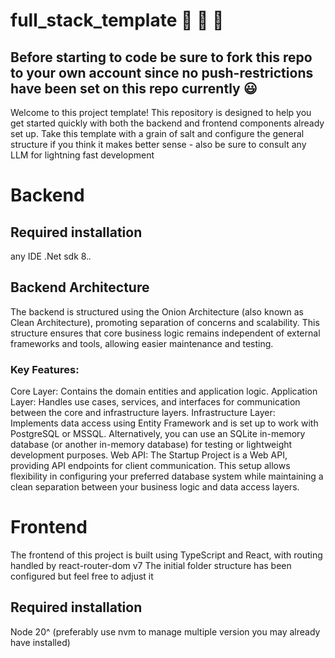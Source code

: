 # full_stack_template :rocket: :rocket: :rocket: 
## Before starting to code be sure to fork this repo to your own account since no push-restrictions have been set on this repo currently :smiley:
Welcome to this project template! This repository is designed to help you get started quickly with both the backend and frontend components already set up.
Take this template with a grain of salt and configure the general structure if you think it makes better sense - also be sure to consult any LLM for lightning fast development
# Backend 
## Required installation
any IDE 
.Net sdk 8.*.*

## Backend Architecture
The backend is structured using the Onion Architecture (also known as Clean Architecture), promoting separation of concerns and scalability. This structure ensures that core business logic remains independent of external frameworks and tools, allowing easier maintenance and testing.

### Key Features:
Core Layer: Contains the domain entities and application logic.
Application Layer: Handles use cases, services, and interfaces for communication between the core and infrastructure layers.
Infrastructure Layer: Implements data access using Entity Framework and is set up to work with PostgreSQL or MSSQL. Alternatively, you can use an SQLite in-memory database (or another in-memory database) for testing or lightweight development purposes.
Web API: The Startup Project is a Web API, providing API endpoints for client communication.
This setup allows flexibility in configuring your preferred database system while maintaining a clean separation between your business logic and data access layers.

# Frontend
The frontend of this project is built using TypeScript and React, with routing handled by react-router-dom v7
The initial folder structure has been configured but feel free to adjust it

## Required installation
Node 20^ (preferably use nvm to manage multiple version you may already have installed)

